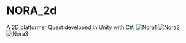 # NORA_2d  


A 2D platformer Quest  developed in Unity with C#.
![Nora1](https://user-images.githubusercontent.com/97168194/150333668-05e8c1c1-028f-49c3-860d-8944aaedcbf9.jpg)
![Nora2](https://user-images.githubusercontent.com/97168194/150333678-9f8354f2-ba56-4249-b8c9-d56a7fea080c.jpg)
![Nora3](https://user-images.githubusercontent.com/97168194/150333682-4e22c7e2-9144-4b45-8e13-289ee5e0f703.jpg)
